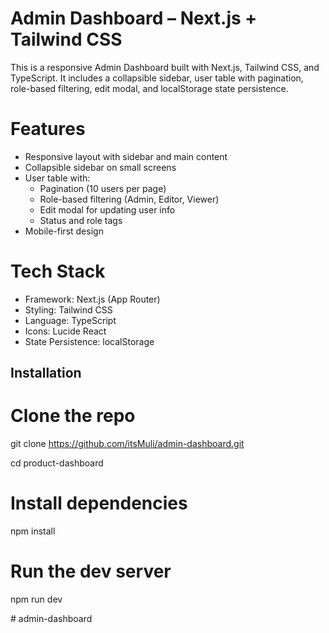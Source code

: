 # Admin Dashboard – Next.js + Tailwind CSS

This is a responsive Admin Dashboard built with Next.js, Tailwind CSS, and TypeScript. It includes a collapsible sidebar, user table with pagination, role-based filtering, edit modal, and localStorage state persistence.

# Features

- Responsive layout with sidebar and main content
- Collapsible sidebar on small screens
- User table with:
  - Pagination (10 users per page)
  - Role-based filtering (Admin, Editor, Viewer)
  - Edit modal for updating user info
  - Status and role tags
- Mobile-first design

# Tech Stack

- Framework: Next.js  (App Router)
- Styling: Tailwind CSS
- Language: TypeScript
- Icons: Lucide React
- State Persistence: localStorage


## Installation

# Clone the repo
git clone https://github.com/itsMuli/admin-dashboard.git

cd product-dashboard

# Install dependencies
npm install

# Run the dev server
npm run dev

#   a d m i n - d a s h b o a r d 
 
 

